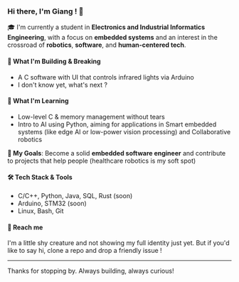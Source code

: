 ### Hi there, I'm Giang ! 👋

🎓 I'm currently a student in **Electronics and Industrial Informatics Engineering**, with a focus on **embedded systems** and an interest in the crossroad of **robotics**, **software**, and **human-centered tech**.

#### 🔧 What I'm Building & Breaking
- A C software with UI that controls infrared lights via Arduino
- I don't know yet, what's next ?

#### 🚀 What I'm Learning
- Low-level C & memory management without tears
- Intro to AI using Python, aiming for applications in Smart embedded systems (like edge AI or low-power vision processing) and Collaborative robotics 

**🎯 My Goals**: Become a solid **embedded software engineer** and contribute to projects that help people (healthcare robotics is my soft spot)  

#### 🛠 Tech Stack & Tools
- C/C++, Python, Java, SQL, Rust (soon)
- Arduino, STM32 (soon)
- Linux, Bash, Git

#### 🐚 Reach me
I'm a little shy creature and not showing my full identity just yet. But if you'd like to say hi, clone a repo and drop a friendly issue !

---

Thanks for stopping by. Always building, always curious!

<!--
**giangvtr/giangvtr** is a ✨ _special_ ✨ repository because its `README.md` (this file) appears on your GitHub profile.

Here are some ideas to get you started:

- 🔭 I’m currently working on ...
- 🌱 I’m currently learning ...
- 👯 I’m looking to collaborate on ...
- 🤔 I’m looking for help with ...
- 💬 Ask me about ...
- 📫 How to reach me: ...
- 😄 Pronouns: ...
- ⚡ Fun fact: ...
-->
